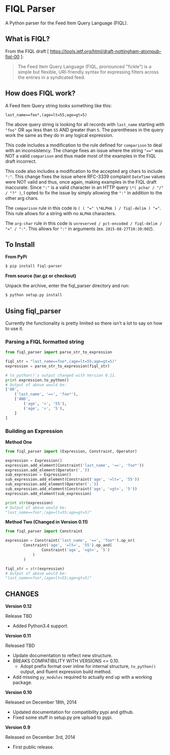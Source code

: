 # FIQL Parser

A Python parser for the Feed Item Query Language (FIQL).

## What is FIQL?

From the FIQL draft
[ https://tools.ietf.org/html/draft-nottingham-atompub-fiql-00 ]:

> The Feed Item Query Language (FIQL, pronounced "fickle") is a simple
> but flexible, URI-friendly syntax for expressing filters across the
> entries in a syndicated feed.

## How does FIQL work?

A Feed Item Query string looks something like this:

    last_name==foo*,(age=lt=55;age=gt=5)

The above query string is looking for all records with `last_name` starting
with `"foo"` OR `age` less than `55` AND greater than `5`. The parentheses in
the query work the same as they do in any logical expression.

This code includes a modification to the rule defined for `comparison` to deal
with an inconsistency. The change fixes an issue where the string `"=="` was NOT
a valid `comparison` and thus made most of the examples in the FIQL draft
incorrect.

This code also includes a modification to the accepted arg chars to include
`":"`. This change fixes the issue where RFC-3339 complaint `DateTime` values
were NOT valid and thus, once again, making examples in the FIQL draft
inaccurate. Since `":"` is a valid character in an HTTP query `\*( pchar / "/" /
"?" )`, I opted to fix the issue by simply allowing the `":"` in addition to the
other arg chars.

The `comparison` rule in this code is `( ( "=" \*ALPHA ) / fiql-delim ) "="`. This
rule allows for a string with no `ALPHA` characters.

The `arg-char` rule in this code is `unreserved / pct-encoded / fiql-delim /
"=" / ":"`. This allows for `":"` in arguments (ex. `2015-08-27T10:30:00Z`).

## To Install

**From PyPi**

```bash
$ pip install fiql-parser
```

**From source (tar.gz or checkout)**

Unpack the archive, enter the fiql\_parser directory and run:

```bash
$ python setup.py install
```

## Using fiql\_parser

Currently the functionality is pretty limited so there isn't a lot to say on
how to use it.

### Parsing a FIQL formatted string

```python
from fiql_parser import parse_str_to_expression

fiql_str = "last_name==foo*,(age=lt=55;age=gt=5)"
expression = parse_str_to_expression(fiql_str)

# to_python()'s output changed with Version 0.11.
print expression.to_python()
# Output of above would be:
['OR',
    ('last_name', '==', 'foo*'),
    ['AND',
        ('age', '<', '55'),
        ('age', '>', '5'),
    ]
]
```

### Building an Expression

**Method One**

```python
from fiql_parser import (Expression, Constraint, Operator)

expression = Expression()
expression.add_element(Constraint('last_name', '==', 'foo*'))
expression.add_element(Operator(','))
sub_expression = Expression()
sub_expression.add_element(Constraint('age', '=lt=', '55'))
sub_expression.add_element(Operator(';'))
sub_expression.add_element(Constraint('age', '=gt=', '5'))
expression.add_element(sub_expression)

print str(expression)
# Output of above would be:
"last_name==foo*,(age=lt=55;age=gt=5)"
```

**Method Two (Changed in Version 0.11)**

```python
from fiql_parser import Constraint

expression = Constraint('last_name', '==', 'foo*').op_or(
        Constraint('age', '=lt=', '55').op_and(
                Constraint('age', '=gt=', '5')
            )
        )

fiql_str = str(expression)
# Output of above would be:
"last_name==foo*,(age=lt=55;age=gt=5)"
```

## CHANGES

**Version 0.12**

Release TBD

* Added Python3.4 support.

**Version 0.11**

Released TBD

* Update documentation to reflect new structure.
* BREAKS COMPATIBILITY WITH VERSIONS <= 0.10.
  * Adopt prefix format over inline for internal structure, `to_python()`
    output, and fluent expression build method.
* Add missing `py_modules` required to actually end up with a working
  package.

**Version 0.10**

Released on December 18th, 2014

* Updated documentation for compatibility pypi and github.
* Fixed some stuff in setup.py pre upload to pypi.

**Version 0.9**

Released on December 3rd, 2014

* First public release.
